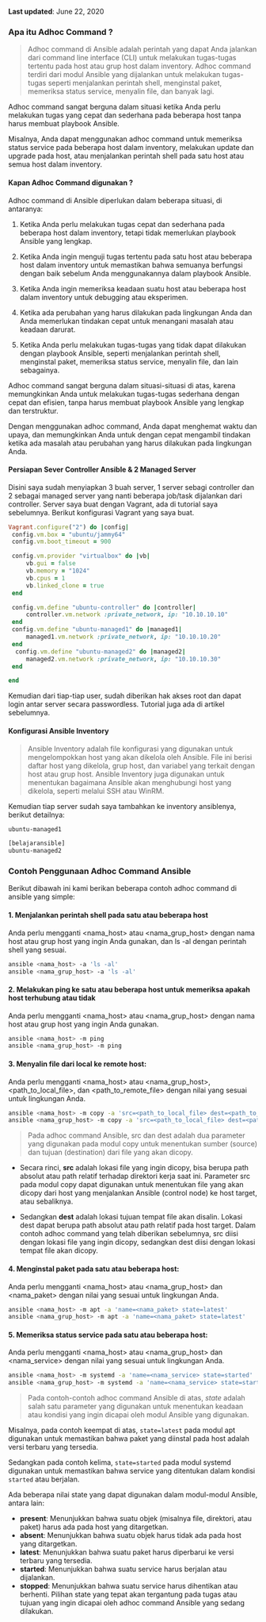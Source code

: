 **Last updated**: June 22, 2020


### Apa itu Adhoc Command ?

  > Adhoc command di Ansible adalah perintah yang dapat Anda jalankan dari command line interface (CLI) untuk melakukan tugas-tugas tertentu pada host atau grup host dalam inventory. Adhoc command terdiri dari modul Ansible yang dijalankan untuk melakukan tugas-tugas seperti menjalankan perintah shell, menginstal paket, memeriksa status service, menyalin file, dan banyak lagi.

Adhoc command sangat berguna dalam situasi ketika Anda perlu melakukan tugas yang cepat dan sederhana pada beberapa host tanpa harus membuat playbook Ansible. 

Misalnya, Anda dapat menggunakan adhoc command untuk memeriksa status service pada beberapa host dalam inventory, melakukan update dan upgrade pada host, atau menjalankan perintah shell pada satu host atau semua host dalam inventory.

#### Kapan Adhoc Command digunakan ?

Adhoc command di Ansible diperlukan dalam beberapa situasi, di antaranya:

1. Ketika Anda perlu melakukan tugas cepat dan sederhana pada beberapa host dalam inventory, tetapi tidak memerlukan playbook Ansible yang lengkap.

2. Ketika Anda ingin menguji tugas tertentu pada satu host atau beberapa host dalam inventory untuk memastikan bahwa semuanya berfungsi dengan baik sebelum Anda menggunakannya dalam playbook Ansible.

3. Ketika Anda ingin memeriksa keadaan suatu host atau beberapa host dalam inventory untuk debugging atau eksperimen.

4. Ketika ada perubahan yang harus dilakukan pada lingkungan Anda dan Anda memerlukan tindakan cepat untuk menangani masalah atau keadaan darurat.

5. Ketika Anda perlu melakukan tugas-tugas yang tidak dapat dilakukan dengan playbook Ansible, seperti menjalankan perintah shell, menginstal paket, memeriksa status service, menyalin file, dan lain sebagainya.

Adhoc command sangat berguna dalam situasi-situasi di atas, karena memungkinkan Anda untuk melakukan tugas-tugas sederhana dengan cepat dan efisien, tanpa harus membuat playbook Ansible yang lengkap dan terstruktur. 

Dengan menggunakan adhoc command, Anda dapat menghemat waktu dan upaya, dan memungkinkan Anda untuk dengan cepat mengambil tindakan ketika ada masalah atau perubahan yang harus dilakukan pada lingkungan Anda.

#### Persiapan Sever Controller Ansible & 2 Managed Server

Disini saya sudah menyiapkan 3 buah server, 1 server sebagi controller dan 2 sebagai managed server yang nanti beberapa job/task dijalankan dari controller. Server saya buat dengan Vagrant, ada di tutorial saya sebelumnya. Berikut konfigurasi Vagrant yang saya buat. 

```ruby
Vagrant.configure("2") do |config|
 config.vm.box = "ubuntu/jammy64"
 config.vm.boot_timeout = 900

 config.vm.provider "virtualbox" do |vb|
     vb.gui = false
     vb.memory = "1024"
     vb.cpus = 1
     vb.linked_clone = true
 end

 config.vm.define "ubuntu-controller" do |controller|
     controller.vm.network :private_network, ip: "10.10.10.10"
 end
 config.vm.define "ubuntu-managed1" do |managed1|
     managed1.vm.network :private_network, ip: "10.10.10.20"
 end
  config.vm.define "ubuntu-managed2" do |managed2|
     managed2.vm.network :private_network, ip: "10.10.10.30"
 end

end
```

Kemudian dari tiap-tiap user, sudah diberikan hak akses root dan dapat login antar server secara passwordless. Tutorial juga ada di artikel sebelumnya.

#### Konfigurasi Ansible Inventory

  > Ansible Inventory adalah file konfigurasi yang digunakan untuk mengelompokkan host yang akan dikelola oleh Ansible. File ini berisi daftar host yang dikelola, grup host, dan variabel yang terkait dengan host atau grup host. Ansible Inventory juga digunakan untuk menentukan bagaimana Ansible akan menghubungi host yang dikelola, seperti melalui SSH atau WinRM.

Kemudian tiap server sudah saya tambahkan ke inventory ansiblenya, berikut detailnya:
```bash
ubuntu-managed1

[belajaransible]
ubuntu-managed2
```

### Contoh Penggunaan Adhoc Command Ansible

Berikut dibawah ini kami berikan beberapa contoh adhoc command di ansible yang simple:

#### 1. Menjalankan perintah shell pada satu atau beberapa host
Anda perlu mengganti <nama_host> atau <nama_grup_host> dengan nama host atau grup host yang ingin Anda gunakan, dan ls -al dengan perintah shell yang sesuai.
```bash
ansible <nama_host> -a 'ls -al'
ansible <nama_grup_host> -a 'ls -al'
```

#### 2. Melakukan ping ke satu atau beberapa host untuk memeriksa apakah host terhubung atau tidak
Anda perlu mengganti <nama_host> atau <nama_grup_host> dengan nama host atau grup host yang ingin Anda gunakan.
```bash
ansible <nama_host> -m ping
ansible <nama_grup_host> -m ping
```

#### 3. Menyalin file dari local ke remote host:
Anda perlu mengganti <nama_host> atau <nama_grup_host>, <path_to_local_file>, dan <path_to_remote_file> dengan nilai yang sesuai untuk lingkungan Anda.
```bash
ansible <nama_host> -m copy -a 'src=<path_to_local_file> dest=<path_to_remote_file>'
ansible <nama_grup_host> -m copy -a 'src=<path_to_local_file> dest=<path_to_remote_file>'
```
  > Pada adhoc command Ansible, src dan dest adalah dua parameter yang digunakan pada modul copy untuk menentukan sumber (source) dan tujuan (destination) dari file yang akan dicopy.

* Secara rinci, **src** adalah lokasi file yang ingin dicopy, bisa berupa path absolut atau path relatif terhadap direktori kerja saat ini. Parameter src pada modul copy dapat digunakan untuk menentukan file yang akan dicopy dari host yang menjalankan Ansible (control node) ke host target, atau sebaliknya.

* Sedangkan **dest** adalah lokasi tujuan tempat file akan disalin. Lokasi dest dapat berupa path absolut atau path relatif pada host target. Dalam contoh adhoc command yang telah diberikan sebelumnya, src diisi dengan lokasi file yang ingin dicopy, sedangkan dest diisi dengan lokasi tempat file akan dicopy.

#### 4. Menginstal paket pada satu atau beberapa host:
Anda perlu mengganti <nama_host> atau <nama_grup_host> dan <nama_paket> dengan nilai yang sesuai untuk lingkungan Anda.
```bash
ansible <nama_host> -m apt -a 'name=<nama_paket> state=latest'
ansible <nama_grup_host> -m apt -a 'name=<nama_paket> state=latest'
```

#### 5. Memeriksa status service pada satu atau beberapa host:
Anda perlu mengganti <nama_host> atau <nama_grup_host> dan <nama_service> dengan nilai yang sesuai untuk lingkungan Anda.
```bash
ansible <nama_host> -m systemd -a 'name=<nama_service> state=started'
ansible <nama_grup_host> -m systemd -a 'name=<nama_service> state=started'
```

  > Pada contoh-contoh adhoc command Ansible di atas, *state* adalah salah satu parameter yang digunakan untuk menentukan keadaan atau kondisi yang ingin dicapai oleh modul Ansible yang digunakan.

Misalnya, pada contoh keempat di atas, `state=latest` pada modul apt digunakan untuk memastikan bahwa paket yang diinstal pada host adalah versi terbaru yang tersedia. 

Sedangkan pada contoh kelima, `state=started` pada modul systemd digunakan untuk memastikan bahwa service yang ditentukan dalam kondisi `started` atau berjalan.

Ada beberapa nilai state yang dapat digunakan dalam modul-modul Ansible, antara lain:
* **present**: Menunjukkan bahwa suatu objek (misalnya file, direktori, atau paket) harus ada pada host yang ditargetkan.
* **absent**: Menunjukkan bahwa suatu objek harus tidak ada pada host yang ditargetkan.
* **latest**: Menunjukkan bahwa suatu paket harus diperbarui ke versi terbaru yang tersedia.
* **started**: Menunjukkan bahwa suatu service harus berjalan atau dijalankan.
* **stopped**: Menunjukkan bahwa suatu service harus dihentikan atau berhenti.
Pilihan state yang tepat akan tergantung pada tugas atau tujuan yang ingin dicapai oleh adhoc command Ansible yang sedang dilakukan.